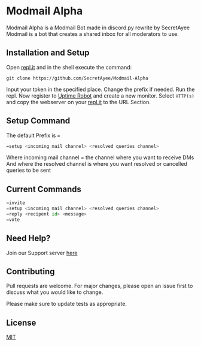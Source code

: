 # Modmail Alpha
Modmail Alpha is a Modmail Bot made in discord.py rewrite by SecretAyee
Modmail is a bot that creates a shared inbox for all moderators to use.

## Installation and Setup

Open [repl.it](https://repl.it/) and in the shell execute the command:
```
git clone https://github.com/SecretAyee/Modmail-Alpha
```
Input your token in the specified place.
Change the prefix if needed.
Run the repl.
Now register to [Uptime Robot](https://uptimerobot.com/) and create a new monitor. Select `HTTP(s)` and copy the webserver on your [repl.it](https://repl.it/) to the URL Section.

## Setup Command

The default Prefix is `=`

```bash
=setup <incoming mail channel> <resolved queries channel>
```
Where incoming mail channel = the channel where you want to receive DMs
And where the resolved channel is where you want resolved or cancelled queries to be sent
## Current Commands

```python
=invite
=setup <incoming mail channel> <resolved queries channel>
=reply <recipent id> <message>
=vote
```

## Need Help?
Join our Support server [here]( https://discord.gg/jcKUHR8pV8)


## Contributing
Pull requests are welcome. For major changes, please open an issue first to discuss what you would like to change.

Please make sure to update tests as appropriate.

## License
[MIT](https://choosealicense.com/licenses/mit/)
